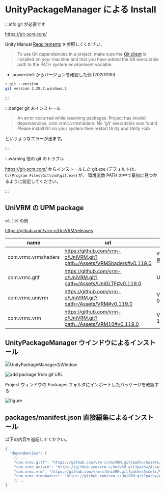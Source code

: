 # UnityPackageManager による Install

:::info git が必要です

https://git-scm.com/

Unity Manual [Requirements](https://docs.unity3d.com/Manual/upm-git.html#req) を参照してください。

> To use Git dependencies in a project,
> make sure the [Git client](https://git-scm.com/)
> is installed on your machine and that you have added the Git executable path
> to the PATH system environment variable.

- powershell からバージョンを確認した例 (20201130)

```sh
> git --version
git version 2.29.2.windows.2
```

:::

:::danger git 未インストール

> An error occurred while resolving packages:
> Project has invalid dependencies:
> com.vrmc.vrmshaders: No 'git' executable was found.
> Please install Git on your system then restart Unity and Unity Hub

というようなエラーが出ます。

:::

:::warning 他の git のトラブル

https://git-scm.com/ からインストールした
git.exe (デフォルトは、 `C:\Program Files\Git\cmd\git.exe`) が、
環境変数 PATH の中で最初に見つかるように設定してください。

:::

## UniVRM の UPM package

`v0.119` の例

https://github.com/vrm-c/UniVRM/releases

| name                | url                                                                  | note          |
| ------------------- | -------------------------------------------------------------------- | ------------- |
| com.vrmc.vrmshaders | https://github.com/vrm-c/UniVRM.git?path=/Assets/VRMShaders#v0.119.0 | material 周辺 |
| com.vrmc.gltf       | https://github.com/vrm-c/UniVRM.git?path=/Assets/UniGLTF#v0.119.0    | UniGLTF       |
| com.vrmc.univrm     | https://github.com/vrm-c/UniVRM.git?path=/Assets/VRM#v0.119.0        | VRM-0.x       |
| com.vrmc.vrm        | https://github.com/vrm-c/UniVRM.git?path=/Assets/VRM10#v0.119.0      | VRM-1.0       |

## UnityPackageManager ウインドウによるインストール

![UnityPackageManagerのWindow](/images/vrm10/menu_packagemanager.jpg)

![add package from git URL](/images/vrm10/from_git.jpg)

Project ウィンドウの Packages フォルダにインポートしたパッケージを確認する

![figure](/images/vrm/upm_package.jpg)

## packages/manifest.json 直接編集によるインストール

以下の内容を追記してください。

```js title="v0.119の例"
{
  "dependencies": {
    // ...
    "com.vrmc.gltf": "https://github.com/vrm-c/UniVRM.git?path=/Assets/UniGLTF#v0.119.0",
    "com.vrmc.univrm": "https://github.com/vrm-c/UniVRM.git?path=/Assets/VRM#v0.119.0",
    "com.vrmc.vrm": "https://github.com/vrm-c/UniVRM.git?path=/Assets/VRM10#v0.119.0",
    "com.vrmc.vrmshaders": "https://github.com/vrm-c/UniVRM.git?path=/Assets/VRMShaders#v0.119.0",
    // ...
}
```
